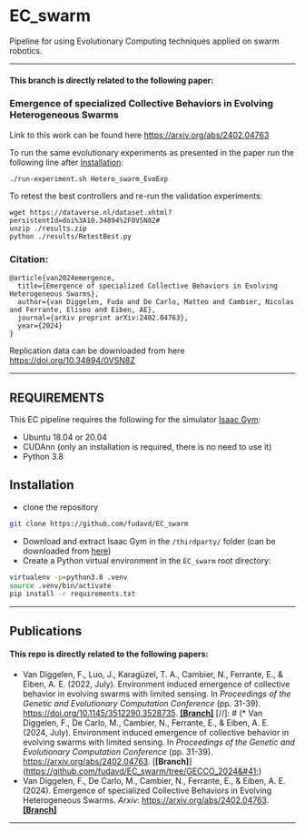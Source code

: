 # EC_swarm
Pipeline for using Evolutionary Computing techniques applied on swarm robotics.

------
#### This branch is directly related to the following paper:
### Emergence of specialized Collective Behaviors in Evolving Heterogeneous Swarms

Link to this work can be found here
https://arxiv.org/abs/2402.04763

To run the same evolutionary experiments as presented in the paper run the following line after [Installation](#installation):

```
./run-experiment.sh Hetero_swarm_EvoExp
```

To retest the best controllers and re-run the validation experiments:
```
wget https://dataverse.nl/dataset.xhtml?persistentId=doi%3A10.34894%2F0VSN8Z#
unzip ./results.zip
python ./results/RetestBest.py
```


### Citation:
```
@article{van2024emergence,
  title={Emergence of specialized Collective Behaviors in Evolving Heterogeneous Swarms},
  author={van Diggelen, Fuda and De Carlo, Matteo and Cambier, Nicolas and Ferrante, Eliseo and Eiben, AE},
  journal={arXiv preprint arXiv:2402.04763},
  year={2024}
}
```

Replication data can be downloaded from here https://doi.org/10.34894/0VSN8Z

---
REQUIREMENTS
------------

This EC pipeline requires the following for the simulator <a href="https://developer.nvidia.com/isaac-gym" target="_blank">Isaac Gym</a>:
* Ubuntu 18.04 or 20.04
* CUDAnn (only an installation is required, there is no need to use it)
* Python 3.8

## Installation
- clone the repository
```bash
git clone https://github.com/fudavd/EC_swarm
```

- Download and extract Isaac Gym in the `/thirdparty/` folder (can be downloaded from <a href="https://developer.nvidia.com/isaac-gym" target="_blank">here</a>)
- Create a Python virtual environment in the `EC_swarm` root directory:
```bash
virtualenv -p=python3.8 .venv
source .venv/bin/activate
pip install -r requirements.txt
```
---
Publications
------
#### This repo is directly related to the following papers:
* Van Diggelen, F., Luo, J., Karagüzel, T. A., Cambier, N., Ferrante, E., & Eiben, A. E. (2022, July). Environment induced emergence of collective behavior in evolving swarms with limited sensing. In _Proceedings of the Genetic and Evolutionary Computation Conference_ (pp. 31-39). https://doi.org/10.1145/3512290.3528735. [**[Branch]**](https://github.com/fudavd/EC_swarm/tree/GECCO_2022)
[//]: # (* Van Diggelen, F., De Carlo, M., Cambier, N., Ferrante, E., & Eiben, A. E. &#40;2024, July&#41;. Environment induced emergence of collective behavior in evolving swarms with limited sensing. In _Proceedings of the Genetic and Evolutionary Computation Conference_ &#40;pp. 31-39&#41;. https://arxiv.org/abs/2402.04763. [**[Branch]**]&#40;https://github.com/fudavd/EC_swarm/tree/GECCO_2024&#41;)
* Van Diggelen, F., De Carlo, M., Cambier, N., Ferrante, E., & Eiben, A. E. (2024). Emergence of specialized Collective Behaviors in Evolving Heterogeneous Swarms. _Arxiv_: https://arxiv.org/abs/2402.04763. [**[Branch]**](https://github.com/fudavd/EC_swarm/tree/GECCO_2024)

---
